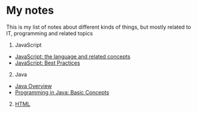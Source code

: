 # My notes

This is my list of notes about different kinds of things, but mostly related to IT, programming and related topics

1. JavaScript
 - [JavaScript: the language and related concepts][3]
 - [JavaScript: Best Practices][2]
2. Java
 - [Java Overview][4]
 - [Programming in Java: Basic Concepts][5]
2. [HTML][1]

[1]: html.md

[2]: javaScript-best-practices.md
[3]: JavaScript.md

[4]: ./java/java-overview.md (Java Overview)
[5]: ./java/java-programming-basic-concepts.md